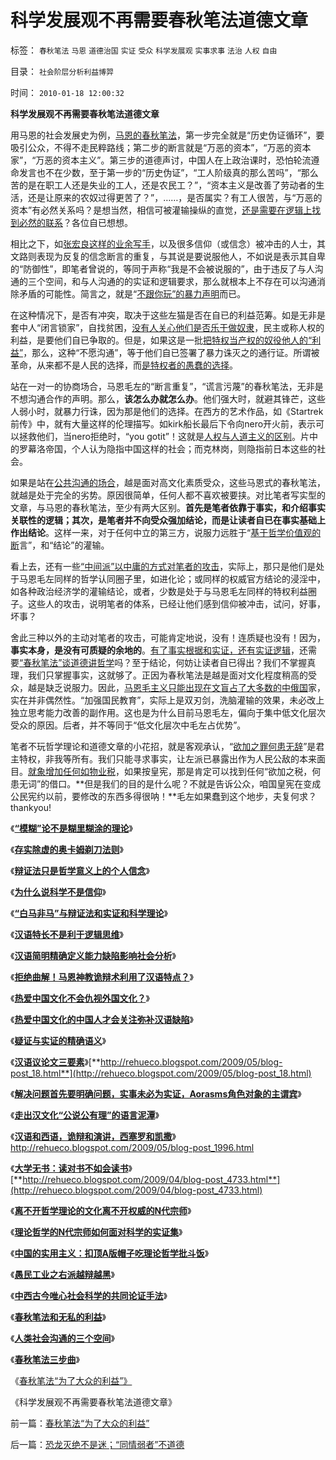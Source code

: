 # 科学发展观不再需要春秋笔法道德文章

标签： `春秋笔法` `马恩` `道德治国` `实证` `受众` `科学发展观` `实事求事` `法治` `人权` `自由` 

目录： `社会阶层分析利益博羿`

时间： `2010-01-18 12:00:32`

**科学发展观不再需要春秋笔法道德文章**

用马恩的社会发展史为例，[马恩的春秋笔法](../../../2009/12/30/自造伪证循环的马恩“历史唯物主义”.md)，第一步完全就是“历史伪证循环”，要吸引公众，不得不走民粹路线；第二步的断言就是“万恶的资本”，“万恶的资本家”，“万恶的资本主义”。第三步的道德声讨，中国人在上政治课时，恐怕轮流遵命发言也不在少数，至于第一步的“历史伪证”，“工人阶级真的那么苦吗”，“那么苦的是在职工人还是失业的工人，还是农民工？”，“资本主义是改善了劳动者的生活，还是让原来的农奴过得更苦了？”，……，是否属实？有工人很苦，与“万恶的资本”有必然关系吗？是想当然，相信可被灌输操纵的直觉，[还是需要在逻辑上找到必然的联系](../../../2010/1/5/存实除虚的奥卡姆剃刀法则.md)？各位自已想想。

相比之下，如[张宏良这样的业余写手](http://darthvad.blog.163.com/blog/static/5339947020096982817825/)，以及很多信仰（或信念）被冲击的人士，其文路则表现为反复的信念断言的重复，与其说是要说服他人，不如说是表示其自卑的“防御性”，即笔者曾说的，等同于声称“我是不会被说服的”，由于违反了与人沟通的三个空间，和与人沟通的的实证和逻辑要求，那么就根本上不存在可以沟通消除矛盾的可能性。简言之，就是“[不跟你玩”的暴力声明](../../../2009/2/27/暴民运动不是社会革命.md)而已。

在这种情况下，是否有冲突，取决于这些左猫是否在自已的利益范筹。如是无非是套中人“闭言锁家”，自找贫困，[没有人关心他们是否乐于做奴隶](http://blog.sina.com.cn/s/blog_5563a64d0100gfpk.html)，民主或称人权的利益，是要他们自已争取的。但是，如果这是一批[把特权当产权的奴役他人的“利益”](../../../2009/7/21/混水便于摸鱼，特权等于产权.md)，那么，这种“不愿沟通”，等于他们自已签署了暴力诛灭之的通行证。所谓被革命，从来都不是人民的选择，而[是特权者的愚蠢的选择](../../../2010/1/9/revolution不是革命，不需要流血牺牲.md)。

站在一对一的协商场合，马恩毛左的“断言重复”，“谎言污蔑”的春秋笔法，无非是不想沟通合作的声明。那么，**该怎么办就怎么办**。他们强大时，就避其锋芒，这些人弱小时，就暴力行诛，因为那是他们的选择。在西方的艺术作品，如《Startrek前传》中，就有大量这样的伦理描写。如kirk船长最后下令向nero开火前，表示可以拯救他们，当nero拒绝时，“you gotit”！这就是[人权与人道主义的区别](../../../2009/6/12/民权，人权，民主权利和人道主义.md)。片中的罗幕洛帝国，个人认为隐指中国这样的社会；而克林岗，则隐指前日本这些的社会。

如果是站在[公共沟通的场合](../../../2010/1/17/人类社会沟通的三个空间.md)，越是面对高文化素质受众，这些马恩式的春秋笔法，就越是处于完全的劣势。原因很简单，任何人都不喜欢被要挟。对比笔者写实型的文章，与马恩的春秋笔法，至少有两大区别。**首先是笔者依靠于事实，和介绍事实关联性的逻辑；其次，是笔者并不向受众强加结论，而是让读者自已在事实基础上作出结论**。这样一来，对于任何中立的第三方，说服力远胜于“[基于哲学价值观的断](../../../2010/1/9/“白马非马”与辩证法和实证和科学理论.md)言”，和“结论”的灌输。

看上去，还有一些[“中间派”以中庸的方式对笔者的攻击](../../../2010/1/7/当中庸成为权威.md)，实际上，那只是他们是处于马恩毛左同样的哲学认同圈子里，如进化论；或同样的权威官方结论的浸淫中，如各种政治经济学的灌输结论，或者，少数是处于与马恩毛左同样的特权利益圈子。这些人的攻击，说明笔者的体系，已经让他们感到信仰被冲击，试问，好事，坏事？

舍此三种以外的主动对笔者的攻击，可能肯定地说，没有！连质疑也没有！因为，**事实本身，是没有可质疑的余地的**。[有了事实根据和实证，还有实证逻辑](http://blog.sina.com.cn/s/blog_5563a64d0100fucx.html)，还需要[“春秋笔法”谈道德讲哲学](http://blog.sina.com.cn/s/blog_5563a64d0100c3aq.html)吗？至于结论，何妨让读者自已得出？我们不掌握真理，我们只掌握事实，这就够了。正因为春秋笔法是越是面对文化程度稍高的受众，越是缺乏说服力。因此，[马恩毛主义只能出现在文盲占了大多数的中俄国](../../../2010/1/14/中国传统文化不相容于民主社会的两种价值观.md)家，实在并非偶然性。“加强国民教育”，实际上是双刃剑，洗脑灌输的效果，未必改上独立思考能力改善的副作用。这也是为什么目前马恩毛左，偏向于集中低文化层次受众的原因。后者，并不等同于“低文化层次中毛左占优势”。

笔者不玩哲学理论和道德文章的小花招，就是客观承认，“[欲加之罪何患无辞](../../../2009/10/9/民意就是民主吗？可定制的民意呢？.md)”是君主特权，非我等所有。我们只能寻求事实，让左派已暴露出作为人民公敌的本来面目。[就象增加任何如物业税](../../../2010/1/7/推出物业税房价会进一步上升.md)，如果按皇宪，那是肯定可以找到任何“欲加之税，何患无词”的借口。**但是我们的目的是什么呢？不就是告诉公众，咱国皇宪在变成公民宪约以前，要修改的东西多得很呐！**毛左如果蠢到这个地步，夫复何求？thankyou!

《[**“模糊”论不是糊里糊涂的理论**](../../../2010/1/5/“模糊”论不是糊里糊涂的理论.md)》

《[**存实除虚的奥卡姆剃刀法则**](../../../2010/1/5/存实除虚的奥卡姆剃刀法则.md)》

《[**辩证法只是哲学意义上的个人信念**](../../../2010/1/4/辩证法只是哲学意义上的个人信念.md)》

《[**为什么说科学不是信仰**](../../../2009/12/17/为什么科学不是信仰？为什么普价就是科学的发展观.md)》

《[**“白马非马”与辩证法和实证和科学理论**](../../../2010/1/9/“白马非马”与辩证法和实证和科学理论.md)》

《[**汉语特长不是利于逻辑思维**](../../../2009/5/11/汉语特点不在于协助逻辑思维.md)》

《[**汉语简明精确定义能力缺陷影响社会分析**](../../../2009/5/11/汉语特点不在于协助逻辑思维.md)》

《[**拒绝曲解！马恩神教诡辩术利用了汉语特点？**](../../../2009/5/12/汉语缺乏简明精确定义能力易被恶意曲解.md)》

《[**热爱中国文化不会仇视外国文化？**](../../../2009/5/15/热爱传统文化还是仇视中国文化？.md)》

《[**热爱中国文化的中国人才会关注弥补汉语缺陷**](../../../2009/5/18/热爱中国文化的国人才会关注弥补汉语的缺陷.md)》

《[**疑证与实证的精确语义**](../../../2009/5/19/疑证与实证的精确语义，及疑证从无.md)》

《[**汉语议论文三要素**](../../../2009/5/20/疑证与实证及汉议论文三要素论.md)》[**http://rehueco.blogspot.com/2009/05/blog-post_18.html**](http://rehueco.blogspot.com/2009/05/blog-post_18.html)

《[**解决问题首先要明确问题，实事未必为实证，Aorasms角色对象的主谓宾**](../../../2009/5/22/“实”未必为实证，认识对象角色的主谓宾.md)》

《[**走出汉文化“公说公有理”的语言泥潭**](../../../2009/5/25/走出汉文化“公说公有理”的语言泥潭.md)》

《[**汉语和西语，诡辩和演讲，西塞罗和凯撒**](../../../2009/6/1/汉语和西语，诡辩和演讲，西塞罗和凯撒.md)》http://rehueco.blogspot.com/2009/05/blog-post_1996.html

《[**大学无书：读对书不如会读书**](../../../2009/5/24/大学无书：读对书，不如会读书.md)》[**http://rehueco.blogspot.com/2009/04/blog-post_4733.html**](http://rehueco.blogspot.com/2009/04/blog-post_4733.html)

《[**离不开哲学理论的文化离不开权威的N代宗师**](../../../2009/7/27/离不开哲学理论的文化离不开权威的N代宗师.md)》

《[**理论哲学的N代宗师如何面对科学的实证集**](../../../2009/7/27/理论哲学的N代宗师如何面对科学的实证集.md)》

《[**中国的实用主义：扣顶A版帽子吃理论哲学批斗饭**](../../../2009/7/27/实用主义的现代愚民制造业.md)》

《[**愚民工业之右派越辩越黑**](../../../2009/7/27/可爱右派越辩越黑.md)》

《[**中西古今唯心社会科学的共同论证手法**](../../../2010/1/15/中西古今唯心社会科学的共同论证手法.md)》

《[**春秋笔法和无私的利益**](../../../2010/1/17/春秋笔法和无私的利益.md)》

《[**人类社会沟通的三个空间**](../../../2010/1/17/人类社会沟通的三个空间.md)》

《[**春秋笔法三步曲**](../../../2010/1/17/春秋笔法三步曲.md)》

《[春秋笔法“为了大众的利益”》](../../../2010/1/17/春秋笔法“为了大众的利益”.md)

《科学发展观不再需要春秋笔法道德文章》



前一篇：[春秋笔法“为了大众的利益”](../../../2010/1/17/春秋笔法“为了大众的利益”.md)

后一篇：[恐龙灭绝不是迷；“同情弱者”不道德](../../../2010/1/18/恐龙灭绝不是迷；“同情弱者”不道德.md)